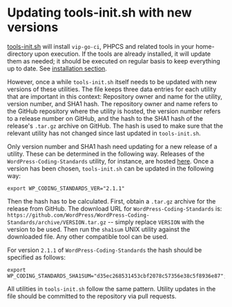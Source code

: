 # Updating tools-init.sh with new versions

[tools-init.sh](tools-init.sh) will install `vip-go-ci`, PHPCS and related tools in your home-directory upon execution. If the tools are already installed, it will update them as needed; it should be executed on regular basis to keep everything up to date. See [installation section](README.md#installing).

However, once a while `tools-init.sh` itself needs to be updated with new versions of these utilities. The file keeps three data entries for each utility that are important in this context: Repository owner and name for the utility, version number, and SHA1 hash. The repository owner and name refers to the GitHub repository where the utility is hosted, the version number refers to a release number on GitHub, and the hash to the SHA1 hash of the release's `.tar.gz` archive on GitHub. The hash is used to make sure that the relevant utility has not changed since last updated in `tools-init.sh`.

Only version number and SHA1 hash need updating for a new release of a utility. These can be determined in the following way. Releases of the `WordPress-Coding-Standards` utility, for instance, are hosted [here](https://github.com/WordPress/WordPress-Coding-Standards/releases). Once a version has been chosen, `tools-init.sh` can be updated in the following way:

```
export WP_CODING_STANDARDS_VER="2.1.1"
```

Then the hash has to be calculated. First, obtain a `.tar.gz` archive for the release from GitHub. The download URL for `WordPress-Coding-Standards` is: `https://github.com/WordPress/WordPress-Coding-Standards/archive/VERSION.tar.gz` -- simply replace `VERSION` with the version to be used. Then run the `sha1sum` UNIX utility against the downloaded file. Any other compatible tool can be used. 

For version `2.1.1` of `WordPress-Coding-Standards` the hash should be specified as follows:

```
export WP_CODING_STANDARDS_SHA1SUM="d35ec268531453cbf2078c57356e38c5f8936e87";
```

All utilities in `tools-init.sh` follow the same pattern. Utility updates in the file should be committed to the repository via pull requests. 

